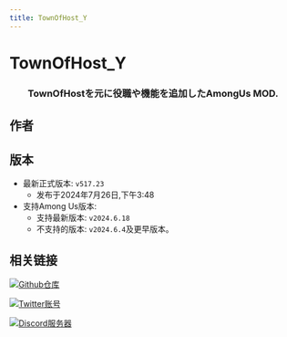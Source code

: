 ```yaml
---
title: TownOfHost_Y
---
```

# TownOfHost_Y

<div align="center">
<h3>TownOfHostを元に役職や機能を追加したAmongUs MOD.</h3>
</div>

<script setup>
import { VPTeamMembers } from 'vitepress/theme'

const members = [
  {
    avatar: '/Image/Yumenopai.png',
    name: 'Yumenopai',
    title: '开发者',
    links: [
      { icon: 'github', link: 'https://github.com/Yumenopai' },
      { icon: 'x', link: 'https://twitter.com/Yumepai_houchi'},
      { icon: 'youtube', link: 'https://www.youtube.com/@Yumenopai'}
    ]
  }
]

</script>

## 作者

<div align="center">
<VPTeamMembers size="small" :members="members" />
</div>

## 版本
- 最新正式版本: `v517.23`
  - 发布于2024年7月26日,下午3:48
- 支持Among Us版本:
    - 支持最新版本: `v2024.6.18`
    - 不支持的版本: `v2024.6.4`及更早版本。

## 相关链接
[![Github仓库](https://badgen.net/badge/Github/Repository/github?icon=github)](https://github.com/Yumenopai/TownOfHost_Y)

[![Twitter账号](https://badgen.net/badge/X/(Twitter)/1A9DEF?icon=twitter)](https://twitter.com/yumeno_AmongUs)

[![Discord服务器](https://badgen.net/badge/Discord/Server/5662F6?icon=discord)](https://discord.gg/YCUY8b3jew)